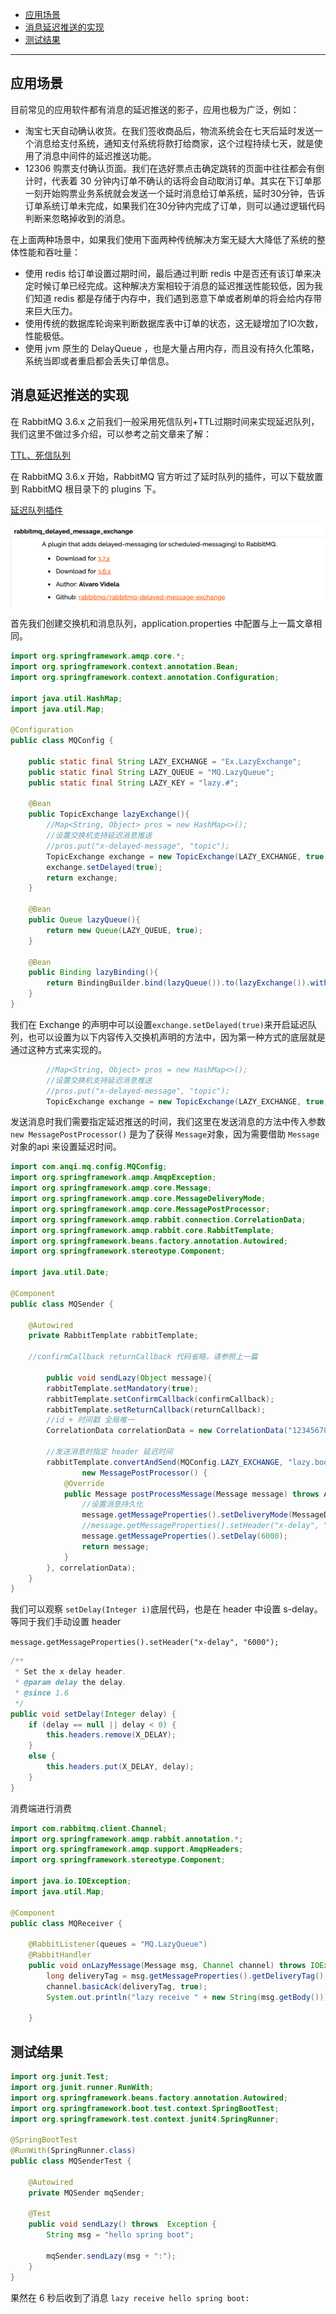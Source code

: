 - [应用场景](#----)
- [消息延迟推送的实现](#---------)
- [测试结果](#----)
----

## 应用场景

目前常见的应用软件都有消息的延迟推送的影子，应用也极为广泛，例如：

+ 淘宝七天自动确认收货。在我们签收商品后，物流系统会在七天后延时发送一个消息给支付系统，通知支付系统将款打给商家，这个过程持续七天，就是使用了消息中间件的延迟推送功能。
+ 12306 购票支付确认页面。我们在选好票点击确定跳转的页面中往往都会有倒计时，代表着 30 分钟内订单不确认的话将会自动取消订单。其实在下订单那一刻开始购票业务系统就会发送一个延时消息给订单系统，延时30分钟，告诉订单系统订单未完成，如果我们在30分钟内完成了订单，则可以通过逻辑代码判断来忽略掉收到的消息。

在上面两种场景中，如果我们使用下面两种传统解决方案无疑大大降低了系统的整体性能和吞吐量：

+ 使用 redis 给订单设置过期时间，最后通过判断 redis 中是否还有该订单来决定时候订单已经完成。这种解决方案相较于消息的延迟推送性能较低，因为我们知道 redis 都是存储于内存中，我们遇到恶意下单或者刷单的将会给内存带来巨大压力。
+ 使用传统的数据库轮询来判断数据库表中订单的状态，这无疑增加了IO次数，性能极低。
+ 使用 jvm 原生的 DelayQueue ，也是大量占用内存，而且没有持久化策略，系统当即或者重启都会丢失订单信息。



## 消息延迟推送的实现

在 RabbitMQ 3.6.x 之前我们一般采用死信队列+TTL过期时间来实现延迟队列，我们这里不做过多介绍，可以参考之前文章来了解：

[TTL、死信队列](https://www.cnblogs.com/haixiang/p/10905189.html)

在 RabbitMQ 3.6.x 开始，RabbitMQ 官方听过了延时队列的插件，可以下载放置到 RabbitMQ 根目录下的 plugins 下。

[延迟队列插件](https://www.rabbitmq.com/community-plugins.html)

![image-20190603115117550](img/image-20190603115117550.png)





首先我们创建交换机和消息队列，application.properties 中配置与上一篇文章相同。

```java
import org.springframework.amqp.core.*;
import org.springframework.context.annotation.Bean;
import org.springframework.context.annotation.Configuration;

import java.util.HashMap;
import java.util.Map;

@Configuration
public class MQConfig {

    public static final String LAZY_EXCHANGE = "Ex.LazyExchange";
    public static final String LAZY_QUEUE = "MQ.LazyQueue";
    public static final String LAZY_KEY = "lazy.#";

    @Bean
    public TopicExchange lazyExchange(){
        //Map<String, Object> pros = new HashMap<>();
        //设置交换机支持延迟消息推送
        //pros.put("x-delayed-message", "topic");
        TopicExchange exchange = new TopicExchange(LAZY_EXCHANGE, true, false, pros);
        exchange.setDelayed(true);
        return exchange;
    }

    @Bean
    public Queue lazyQueue(){
        return new Queue(LAZY_QUEUE, true);
    }

    @Bean
    public Binding lazyBinding(){
        return BindingBuilder.bind(lazyQueue()).to(lazyExchange()).with(LAZY_KEY);
    }
}

```



我们在 Exchange 的声明中可以设置`exchange.setDelayed(true)`来开启延迟队列，也可以设置为以下内容传入交换机声明的方法中，因为第一种方式的底层就是通过这种方式来实现的。

```java
        //Map<String, Object> pros = new HashMap<>();
        //设置交换机支持延迟消息推送
        //pros.put("x-delayed-message", "topic");
        TopicExchange exchange = new TopicExchange(LAZY_EXCHANGE, true, false, pros);
```



发送消息时我们需要指定延迟推送的时间，我们这里在发送消息的方法中传入参数 `new MessagePostProcessor()` 是为了获得 `Message`对象，因为需要借助 `Message`对象的api 来设置延迟时间。

```java
import com.anqi.mq.config.MQConfig;
import org.springframework.amqp.AmqpException;
import org.springframework.amqp.core.Message;
import org.springframework.amqp.core.MessageDeliveryMode;
import org.springframework.amqp.core.MessagePostProcessor;
import org.springframework.amqp.rabbit.connection.CorrelationData;
import org.springframework.amqp.rabbit.core.RabbitTemplate;
import org.springframework.beans.factory.annotation.Autowired;
import org.springframework.stereotype.Component;

import java.util.Date;

@Component
public class MQSender {

    @Autowired
    private RabbitTemplate rabbitTemplate;

    //confirmCallback returnCallback 代码省略，请参照上一篇
  
		public void sendLazy(Object message){
        rabbitTemplate.setMandatory(true);
        rabbitTemplate.setConfirmCallback(confirmCallback);
        rabbitTemplate.setReturnCallback(returnCallback);
        //id + 时间戳 全局唯一
        CorrelationData correlationData = new CorrelationData("12345678909"+new Date());

        //发送消息时指定 header 延迟时间
        rabbitTemplate.convertAndSend(MQConfig.LAZY_EXCHANGE, "lazy.boot", message,
                new MessagePostProcessor() {
            @Override
            public Message postProcessMessage(Message message) throws AmqpException {
                //设置消息持久化
                message.getMessageProperties().setDeliveryMode(MessageDeliveryMode.PERSISTENT);
                //message.getMessageProperties().setHeader("x-delay", "6000");
                message.getMessageProperties().setDelay(6000);
                return message;
            }
        }, correlationData);
    }
}
```



我们可以观察 `setDelay(Integer i)`底层代码，也是在 header 中设置 s-delay。等同于我们手动设置 header

`message.getMessageProperties().setHeader("x-delay", "6000");`

```java
/**
 * Set the x-delay header.
 * @param delay the delay.
 * @since 1.6
 */
public void setDelay(Integer delay) {
	if (delay == null || delay < 0) {
		this.headers.remove(X_DELAY);
	}
	else {
		this.headers.put(X_DELAY, delay);
	}
}
```


消费端进行消费

```java
import com.rabbitmq.client.Channel;
import org.springframework.amqp.rabbit.annotation.*;
import org.springframework.amqp.support.AmqpHeaders;
import org.springframework.stereotype.Component;

import java.io.IOException;
import java.util.Map;

@Component
public class MQReceiver {

    @RabbitListener(queues = "MQ.LazyQueue")
    @RabbitHandler
    public void onLazyMessage(Message msg, Channel channel) throws IOException{
        long deliveryTag = msg.getMessageProperties().getDeliveryTag();
        channel.basicAck(deliveryTag, true);
        System.out.println("lazy receive " + new String(msg.getBody()));

    }
```



## 测试结果

```java
import org.junit.Test;
import org.junit.runner.RunWith;
import org.springframework.beans.factory.annotation.Autowired;
import org.springframework.boot.test.context.SpringBootTest;
import org.springframework.test.context.junit4.SpringRunner;

@SpringBootTest
@RunWith(SpringRunner.class)
public class MQSenderTest {

    @Autowired
    private MQSender mqSender;

    @Test
    public void sendLazy() throws  Exception {
        String msg = "hello spring boot";

        mqSender.sendLazy(msg + ":");
    }
}
```

果然在 6 秒后收到了消息 `lazy receive hello spring boot:`

